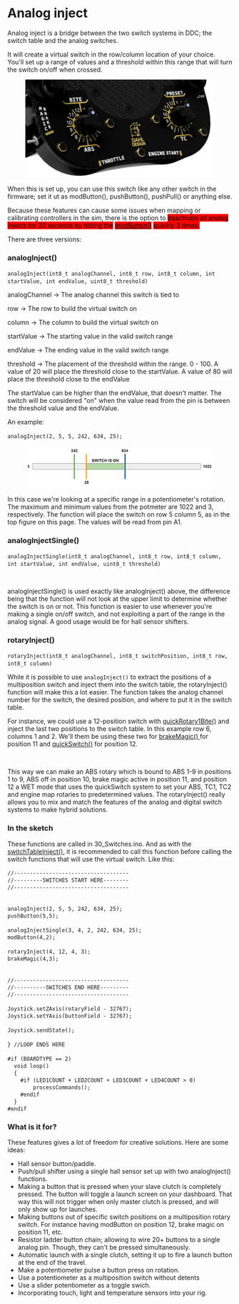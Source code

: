 # Analog inject

Analog inject is a bridge between the two switch systems in DDC; the switch table and the analog switches.&#x20;

It will create a virtual switch in the row/column location of your choice. You'll set up a range of values and a threshold within this range that will turn the switch on/off when crossed.

<figure><img src="../../.gitbook/assets/image (4) (2).png" alt=""><figcaption></figcaption></figure>

When this is set up, you can use this switch like any other switch in the firmware; set it ut as modButton(), pushButton(), pushPull() or anything else.

Because these features can cause some issues when mapping or calibrating controllers in the sim, there is the option to <mark style="background-color:red;">deactivate all analog injects for 20 seconds by hitting the</mark> [<mark style="background-color:red;">modButton()</mark>](../../switch-library/function-button.md#modbutton) <mark style="background-color:red;">quickly 3 times.</mark>&#x20;

There are three versions:

### analogInject()

`analogInject(int8_t analogChannel, int8_t row, int8_t column, int startValue, int endValue, uint8_t threshold)`

analogChannel -> The analog channel this switch is tied to

row -> The row to build the virtual switch on

column -> The column to build the virtual switch on

startValue -> The starting value in the valid switch range

endValue -> The ending value in the valid switch range

threshold -> The placement of the threshold within the range. 0 - 100. A value of 20 will place the threshold close to the startValue. A value of 80 will place the threshold close to the endValue

The startValue can be higher than the endValue, that doesn't matter. The switch will be considered "on" when the value read from the pin is between the threshold value and the endValue.&#x20;

An example:

`analogInject(2, 5, 5, 242, 634, 25);`

<figure><img src="../../.gitbook/assets/image (2) (1) (1) (1) (1) (1) (1).png" alt=""><figcaption></figcaption></figure>

In this case we're looking at a specific range in a potentiometer's rotation. The maximum and minimum values from the potmeter are 1022 and 3, respectively.  The function will place the switch on row 5 column 5, as in the top figure on this page. The values will be read from pin A1.&#x20;

### analogInjectSingle()

`analogInjectSingle(int8_t analogChannel, int8_t row, int8_t column, int startValue, int endValue, uint8_t threshold)`

<figure><img src="../../.gitbook/assets/image (86).png" alt=""><figcaption></figcaption></figure>

analogInjectSingle() is used exactly like analogInject() above, the difference being that the function will not look at the upper limit to determine whether the switch is on or not. This function is easier to use whenever you're making a single on/off switch, and not exploiting a part of the range in the analog signal. A good usage would be for hall sensor shifters.&#x20;

### rotaryInject()

`rotaryInject(int8_t analogChannel, int8_t switchPosition, int8_t row, int8_t column)`

While it is possible to use `analogInject()` to extract the positions of a multiposition switch and inject them into the switch table, the rotaryInject() function will make this a lot easier. The function takes the analog channel number for the switch, the desired position, and where to put it in the switch table.&#x20;

For instance, we could use a 12-position switch with [quickRotary1Bite()](../../switch-library/rotary-switches/quickrotary.md#quickrotary1bite) and inject the last two positions to the switch table. In this example row 6, columns 1 and 2. We'll them be using these two for [brakeMagic() ](../../switch-library/car-control-functions/brakemagic.md#brakemagic)for position 11 and [quickSwitch()](../../switch-library/car-control-functions/quickswitch.md#quickswitch) for position 12.&#x20;

<figure><img src="../../.gitbook/assets/image (57).png" alt=""><figcaption></figcaption></figure>

This way we can make an ABS rotary which is bound to ABS 1-9 in positions 1 to 9, ABS off in position 10, brake magic active in position 11, and position 12 a WET mode that uses the quickSwitch system to set your ABS, TC1, TC2 and engine map rotaries to predetermined values. The rotaryInject() really allows you to mix and match the features of the analog and digital switch systems to make hybrid solutions.&#x20;

### In the sketch

These functions are called in 30\_Switches.ino. And as with the [switchTableInject()](../essentials/30_switches.md#direct-wiring), it is recommended to call this function before calling the switch functions that will use the virtual switch. Like this:

```
//------------------------------------
//---------SWITCHES START HERE--------
//------------------------------------


analogInject(2, 5, 5, 242, 634, 25);
pushButton(5,5);

analogInjectSingle(3, 4, 2, 242, 634, 25);
modButton(4,2);

rotaryInject(4, 12, 4, 3);
brakeMagic(4,3);


//------------------------------------
//----------SWITCHES END HERE---------
//------------------------------------

Joystick.setZAxis(rotaryField - 32767);
Joystick.setYAxis(buttonField - 32767);

Joystick.sendState();

} //LOOP ENDS HERE

#if (BOARDTYPE == 2)
  void loop()
  {
	#if (LED1COUNT + LED2COUNT + LED3COUNT + LED4COUNT > 0)
		processCommands();
	#endif
  }
#endif
```



### What is it for?

These features gives a lot of freedom for creative solutions. Here are some ideas:

* Hall sensor button/paddle.
* Push/pull shifter using a single hall sensor set up with two analogInject() functions.
* Making a button that is pressed when your slave clutch is completely pressed. The button will toggle a launch screen on your dashboard. That way this will not trigger when only master clutch is pressed, and will only show up for launches.
* Making buttons out of specific switch positions on a multiposition rotary switch. For instance having modButton on position 12, brake magic on position 11, etc.
* Resistor ladder button chain; allowing to wire 20+ buttons to a single analog pin. Though, they can't be pressed simultaneously.&#x20;
* Automatic launch with a single clutch, setting it up to fire a launch button at the end of the travel.
* Make a potentiometer pulse a button press on rotation.
* Use a potentiometer as a multiposition switch without detents
* Use a slider potentiometer as a toggle swich.
* Incorporating touch, light and temperature sensors into your rig.&#x20;

